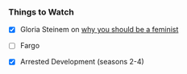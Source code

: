### Things to Watch
- [X] Gloria Steinem on [why you should be a feminist](http://video.glamour.com/watch/gloria-steinem-on-why-the-womens-movement-matters)
- [ ] Fargo
- [X] Arrested Development (seasons 2-4)


